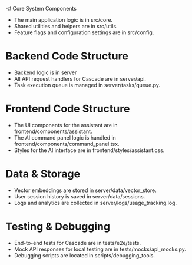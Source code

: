 -# Core System Components
- The main application logic is in src/core.
- Shared utilities and helpers are in src/utils.
- Feature flags and configuration settings are in src/config.

# Backend Code Structure
- Backend logic is in server
- All API request handlers for Cascade are in server/api.
- Task execution queue is managed in server/tasks/queue.py.

# Frontend Code Structure
- The UI components for the assistant are in frontend/components/assistant.
- The AI command panel logic is handled in frontend/components/command_panel.tsx.
- Styles for the AI interface are in frontend/styles/assistant.css.

# Data & Storage
- Vector embeddings are stored in server/data/vector_store.
- User session history is saved in server/data/sessions.
- Logs and analytics are collected in server/logs/usage_tracking.log.

# Testing & Debugging
- End-to-end tests for Cascade are in tests/e2e/tests.
- Mock API responses for local testing are in tests/mocks/api_mocks.py.
- Debugging scripts are located in scripts/debugging_tools.
